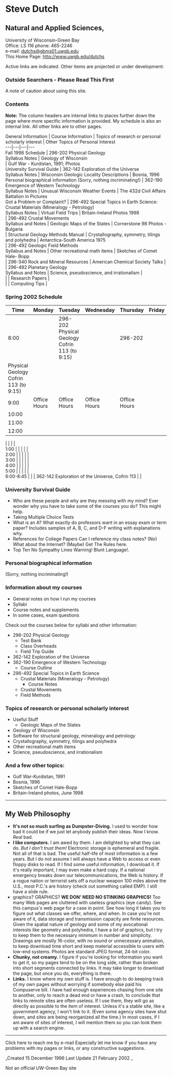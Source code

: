 # Steve Dutch

## Natural and Applied Sciences,  
University of Wisconsin-Green Bay  
Office: LS 116 phone: 465-2246  
e-mail: dutchs@gbms01.uwgb.edu  
This Home Page: http://www.uwgb.edu/dutchs

Active links are indicated. Other items are projected or under development:

### Outside Searchers - Please Read This First

A note of caution about using this site.

### Contents

**Note:** The column headers are internal links to places further down the
page where more specific information is provided. My schedule is also an
internal link. All other links are to other pages.

General Information | Course Information | Topics of research or personal
scholarly interest | Other Topics of Personal Interest  
---|---|---|---  
Fall 1998 Schedule | 296-202 Physical Geology  
Syllabus    Notes | Geology of Wisconsin  
| Gulf War - Kurdistan, 1991; Photos  
University Survival Guide | 362-142 Exploration of the Universe  
Syllabus    Notes | Wisconsin Geologic Locality Descriptions | Bosnia, 1996  
Personal biographical information (Sorry, nothing incriminating!) | 362-190
Emergence of Western Technology  
Syllabus    Notes | Unusual Wisconsin Weather Events | The 432d Civil Affairs
Battalion in Pictures  
Got a Problem or Complaint? | 296-492 Special Topics in Earth Science: Crustal
Materials (Mineralogy - Petrology)  
Syllabus    Notes | Virtual Field Trips | Britain-Ireland Photos 1998  
  | 296-492 Crustal Movements  
Syllabus and Notes     | Geologic Maps of the States | Cornerstone 98 Photos -
Bulgaria  
  | Structural Geology Methods Manual  | Crystallography, symmetry, tilings
and polyhedra | Antarctica-South America 1975  
  | 296-492 Geologic Field Methods  
Syllabus and Notes   | Other recreational math items | Sketches of Comet Hale-
Bopp  
  | 296-340 Rock and Mineral Resources | American Chemical Society Talks |  
  | 296-492 Planetary Geology  
Syllabus and Notes | Science, pseudoscience, and irrationalism |  
  |   | Research Papers |  
  |   | Computing Tips |  
  
### Spring 2002 Schedule

Time  | Monday | Tuesday | Wednesday | Thursday | Friday  
---|---|---|---|---|---  
8:00 |   | 296-202 Physical Geology Cofrin 113 (to 9:15) |   | 296-202
Physical Geology Cofrin 113 (to 9:15) |  
9:00 | Office Hours | Office Hours | Office Hours | Office Hours |  
10:00 |   |   |   |   |  
11:00 |   |   |   |   |  
12:00 |



|   |   |   |  
1:00 |   |   |   |   |  
2:00 |   |   |   |   |  
3:00 |   |   |   |   |  
4:00 |   |   |   |   |  
5:00 |   |   |   |   |  
6:00-8:45 |   |   | 362-142 Exploration of the Universe, Cofrin 113 |   |  
  
### University Survival Guide

  * Who are these people and why are they messing with my mind? Ever wonder why you have to take some of the courses you do? This might help. 
  * Taking Multiple Choice Tests
  * What is an A? What exactly do professors want in an essay exam or term paper? Includes samples of A, B, C, and D-F writing with explanations why. 
  * References for College Papers Can I reference my class notes? (No) What about the Internet? (Maybe) Get The Rules here. 
  * Top Ten No Sympathy Lines Warning! Blunt Language!. 

### Personal biographical information

(Sorry, nothing incriminating!)

### Information about my courses

  * General notes on how I run my courses 
  * Syllabi 
  * Course notes and supplements 
  * In some cases, exam questions 

Check out the courses below for syllabi and other information:

  * 296-202 Physical Geology 
    * Test Bank
    * Class Overheads
    * Field Trip Guide
  * 362-142 Exploration of the Universe
  * 362-190 Emergence of Western Technology
    * Course Outline
  * 296-492 Special Topics in Earth Science 
    * Crustal Materials (Mineralogy - Petrology)
      * Course Notes
    * Crustal Movements
    * Field Methods

### Topics of research or personal scholarly interest

  * Useful Stuff 
    * Geologic Maps of the States
  * Geology of Wisconsin
  * Software for structural geology, mineralogy and petrology 
  * Crystallography, symmetry, tilings and polyhedra
  * Other recreational math items
  * Science, pseudoscience, and irrationalism

### And a few other topics:

  * Gulf War-Kurdistan, 1991
  * Bosnia, 1996
  * Sketches of Comet Hale-Bopp
  * Britain-Ireland photos, June 1998

* * *

## My Web Philosophy

  * **It's not so much surfing as Dumpster-Diving.** I used to wonder how bad it could be if we just let anybody publish their ideas. Now I know. _Real_ bad. 
  * **I like computers.** I am awed by them. I am delighted by what they can do. _But I don't trust them!_ Electronic storage is ephemeral and fragile. Not all of that is bad. The useful half-life of most information is a few years. But I do not assume I will always have a Web to access or even floppy disks to read. If I find some useful information, I download it. If it's really important, I may even make a hard copy. If a national emergency breaks down our telecommunications, the Web is history. If a rogue nation or terrorist sets off a nuclear weapon 100 miles above the U.S., most P.C.'s are history (check out something called EMP). I still have a slide rule. 
  * graphics? GRAPHICS? **WE DON' NEED NO STINKING GRAPHICS!** Too many Web pages are cluttered with useless graphics (eye candy). See this campus's web page for a case in point. See how long it takes you to figure out what classes we offer, where, and when. In case you're not aware of it, data storage and transmission capacity are finite resources. Given the spatial nature of geology and some of my avocational interests like geometry and polyhedra, I have a _lot_ of graphics, but I try to keep them to the necessary minimum in number and simplicity. Drawings are mostly 16-color, with no sound or unnecessary animation, to keep download time short and keep material accessible to users with low-end systems. Photos are standard JPEG format, 24-bit color. 
  * **Chunky, not creamy.** I figure if you're looking for information you want to get it, so my pages tend to be on the long side, rather than broken into short segments connected by links. It may take longer to download the page, but once you do, everything is there. 
  * **Links.** I know where my own stuff is. I have enough to do keeping track of my own pages without worrying if somebody else paid his Compuserve bill. I have had enough experiences chasing from one site to another, only to reach a dead end or have a crash, to conclude that links to remote sites are often useless. If I use them, they will go as directly as possible to the item of interest. Unless it's a stable site, like a government agency, I won't link to it. (Even some agency sites have shut down, and sites are being reorganized all the time.) In most cases, if I am aware of sites of interest, I will mention them so you can look them up with a search engine. 

* * *

Click here to reach me by e-mail Especially let me know if you have any
problems with my pages or links, or any constructive suggestions.

_Created 15 December 1996 Last Update 21 February 2002 _

Not an official UW-Green Bay site

